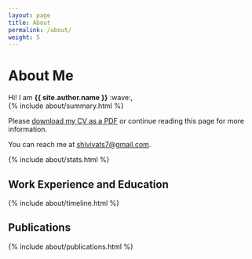 ```yaml
---
layout: page
title: About
permalink: /about/
weight: 5
---
```


<!-- <h1 class="display-6">THIS SITE IS CURRENTLY A WIP!</h1> -->
# **About Me**
<div class="row">
    <div class="lead">Hi! I am <strong>{{ site.author.name }}</strong> :wave:,<br></div>
    {% include about/summary.html %}
</div>

Please [download my CV as a PDF](/assets/documents/VATS_Shivi_CV.pdf) or continue reading this page for more information.

<p>You can reach me at <a class="link-underline link-underline-opacity-0 link-underline-opacity-75-hover" href="mailto:shivivats7@gmail.com">shivivats7@gmail.com</a>.</p>

<!-- 
<div class="row">
{% include about/skills.html title="Programming Skills" source=site.data.programming-skills %}
{% include about/skills.html title="Other Skills" source=site.data.other-skills %}
</div> 
-->

{% include about/stats.html %}

<div class="row">
<h2 class="pb-2 border-bottom"> Work Experience and Education </h2>
{% include about/timeline.html %}
</div>

<div class="row">
<h2 class="pb-2 border-bottom"> Publications </h2>
{% include about/publications.html %}
</div>
